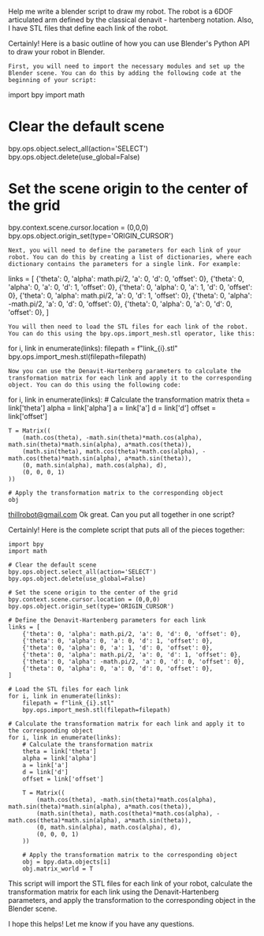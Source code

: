 


Help me write a blender script to draw my robot. The robot is a 6DOF articulated arm defined by the classical denavit - hartenberg notation. Also, I have STL files that define each link of the robot.

Certainly! Here is a basic outline of how you can use Blender's Python API to draw your robot in Blender.

    First, you will need to import the necessary modules and set up the Blender scene. You can do this by adding the following code at the beginning of your script:

import bpy
import math

# Clear the default scene
bpy.ops.object.select_all(action='SELECT')
bpy.ops.object.delete(use_global=False)

# Set the scene origin to the center of the grid
bpy.context.scene.cursor.location = (0,0,0)
bpy.ops.object.origin_set(type='ORIGIN_CURSOR')

    Next, you will need to define the parameters for each link of your robot. You can do this by creating a list of dictionaries, where each dictionary contains the parameters for a single link. For example:

links = [
    {'theta': 0, 'alpha': math.pi/2, 'a': 0, 'd': 0, 'offset': 0},
    {'theta': 0, 'alpha': 0, 'a': 0, 'd': 1, 'offset': 0},
    {'theta': 0, 'alpha': 0, 'a': 1, 'd': 0, 'offset': 0},
    {'theta': 0, 'alpha': math.pi/2, 'a': 0, 'd': 1, 'offset': 0},
    {'theta': 0, 'alpha': -math.pi/2, 'a': 0, 'd': 0, 'offset': 0},
    {'theta': 0, 'alpha': 0, 'a': 0, 'd': 0, 'offset': 0},
]

    You will then need to load the STL files for each link of the robot. You can do this using the bpy.ops.import_mesh.stl operator, like this:

for i, link in enumerate(links):
    filepath = f"link_{i}.stl"
    bpy.ops.import_mesh.stl(filepath=filepath)

    Now you can use the Denavit-Hartenberg parameters to calculate the transformation matrix for each link and apply it to the corresponding object. You can do this using the following code:

for i, link in enumerate(links):
    # Calculate the transformation matrix
    theta = link['theta']
    alpha = link['alpha']
    a = link['a']
    d = link['d']
    offset = link['offset']

    T = Matrix((
        (math.cos(theta), -math.sin(theta)*math.cos(alpha), math.sin(theta)*math.sin(alpha), a*math.cos(theta)),
        (math.sin(theta), math.cos(theta)*math.cos(alpha), -math.cos(theta)*math.sin(alpha), a*math.sin(theta)),
        (0, math.sin(alpha), math.cos(alpha), d),
        (0, 0, 0, 1)
    ))

    # Apply the transformation matrix to the corresponding object
    obj

thillrobot@gmail.com
Ok great. Can you put all together in one script?

Certainly! Here is the complete script that puts all of the pieces together:

```
import bpy
import math

# Clear the default scene
bpy.ops.object.select_all(action='SELECT')
bpy.ops.object.delete(use_global=False)

# Set the scene origin to the center of the grid
bpy.context.scene.cursor.location = (0,0,0)
bpy.ops.object.origin_set(type='ORIGIN_CURSOR')

# Define the Denavit-Hartenberg parameters for each link
links = [
    {'theta': 0, 'alpha': math.pi/2, 'a': 0, 'd': 0, 'offset': 0},
    {'theta': 0, 'alpha': 0, 'a': 0, 'd': 1, 'offset': 0},
    {'theta': 0, 'alpha': 0, 'a': 1, 'd': 0, 'offset': 0},
    {'theta': 0, 'alpha': math.pi/2, 'a': 0, 'd': 1, 'offset': 0},
    {'theta': 0, 'alpha': -math.pi/2, 'a': 0, 'd': 0, 'offset': 0},
    {'theta': 0, 'alpha': 0, 'a': 0, 'd': 0, 'offset': 0},
]

# Load the STL files for each link
for i, link in enumerate(links):
    filepath = f"link_{i}.stl"
    bpy.ops.import_mesh.stl(filepath=filepath)

# Calculate the transformation matrix for each link and apply it to the corresponding object
for i, link in enumerate(links):
    # Calculate the transformation matrix
    theta = link['theta']
    alpha = link['alpha']
    a = link['a']
    d = link['d']
    offset = link['offset']

    T = Matrix((
        (math.cos(theta), -math.sin(theta)*math.cos(alpha), math.sin(theta)*math.sin(alpha), a*math.cos(theta)),
        (math.sin(theta), math.cos(theta)*math.cos(alpha), -math.cos(theta)*math.sin(alpha), a*math.sin(theta)),
        (0, math.sin(alpha), math.cos(alpha), d),
        (0, 0, 0, 1)
    ))

    # Apply the transformation matrix to the corresponding object
    obj = bpy.data.objects[i]
    obj.matrix_world = T
```

This script will import the STL files for each link of your robot, calculate the transformation matrix for each link using the Denavit-Hartenberg parameters, and apply the transformation to the corresponding object in the Blender scene.

I hope this helps! Let me know if you have any questions.